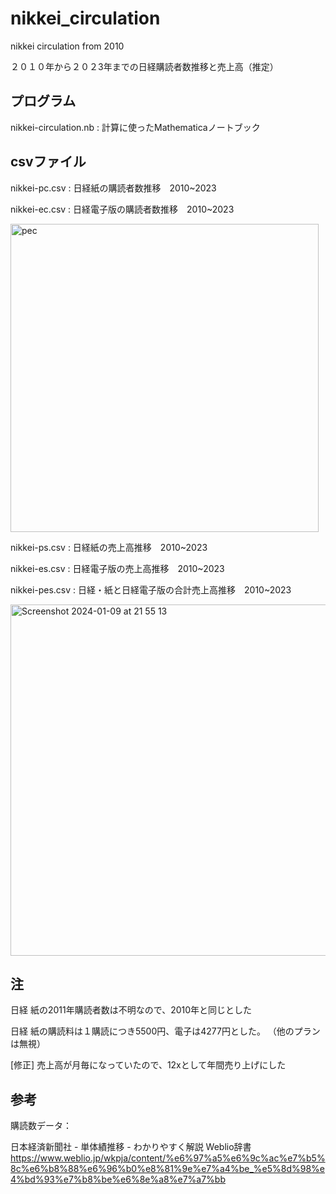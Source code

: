 # nikkei_circulation
nikkei circulation from 2010

２０１０年から２０２3年までの日経購読者数推移と売上高（推定）

## プログラム
nikkei-circulation.nb : 計算に使ったMathematicaノートブック

## csvファイル

nikkei-pc.csv : 日経紙の購読者数推移　2010~2023

nikkei-ec.csv : 日経電子版の購読者数推移　2010~2023

<img width="493" alt="pec" src="https://github.com/chibaf/nikkei_circulation/assets/1296728/d948aab4-ee79-4661-be7a-4a99c4517ade">

nikkei-ps.csv : 日経紙の売上高推移　2010~2023

nikkei-es.csv : 日経電子版の売上高推移　2010~2023

nikkei-pes.csv : 日経・紙と日経電子版の合計売上高推移　2010~2023

<img width="562" alt="Screenshot 2024-01-09 at 21 55 13" src="https://github.com/chibaf/nikkei_circulation/assets/1296728/d26e9e86-bda1-447f-b37b-b659f012a145">


## 注

日経 紙の2011年購読者数は不明なので、2010年と同じとした

日経 紙の購読料は１購読につき5500円、電子は4277円とした。
（他のプランは無視）

[修正] 売上高が月毎になっていたので、12xとして年間売り上げにした

## 参考
購読数データ：

日本経済新聞社 - 単体績推移 - わかりやすく解説 Weblio辞書 https://www.weblio.jp/wkpja/content/%e6%97%a5%e6%9c%ac%e7%b5%8c%e6%b8%88%e6%96%b0%e8%81%9e%e7%a4%be_%e5%8d%98%e4%bd%93%e7%b8%be%e6%8e%a8%e7%a7%bb
